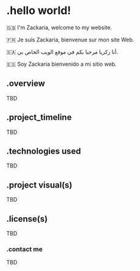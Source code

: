 # .hello world!

:uk: I'm Zackaria, welcome to my website.

:fr: Je suis Zackaria, bienvenue sur mon site Web.
 
:saudi_arabia: أنا زكريا مرحبا بكم في موقع الويب الخاص بي.

:es: Soy Zackaria bienvenido a mi sitio web.

## .overview

TBD

## .project_timeline

TBD

## .technologies used

TBD

## .project visual(s)

TBD

## .license(s)

TBD

### .contact me

TBD